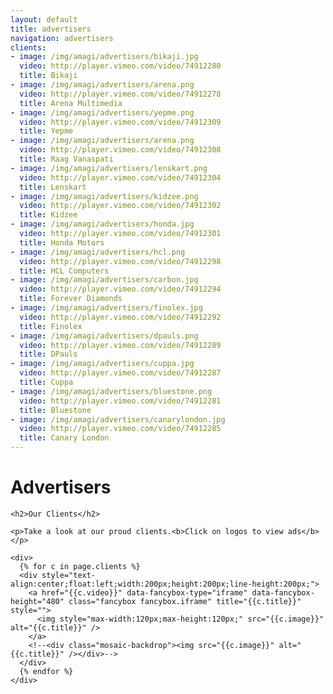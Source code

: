 ```yaml
---
layout: default
title: advertisers
navigation: advertisers
clients:
- image: /img/amagi/advertisers/bikaji.jpg
  video: http://player.vimeo.com/video/74912280
  title: Bikaji
- image: /img/amagi/advertisers/arena.png
  video: http://player.vimeo.com/video/74912278
  title: Arena Multimedia
- image: /img/amagi/advertisers/yepme.png
  video: http://player.vimeo.com/video/74912309
  title: Yepme
- image: /img/amagi/advertisers/arena.png
  video: http://player.vimeo.com/video/74912308
  title: Raag Vanaspati
- image: /img/amagi/advertisers/lenskart.png
  video: http://player.vimeo.com/video/74912304
  title: Lenskart
- image: /img/amagi/advertisers/kidzee.png
  video: http://player.vimeo.com/video/74912302
  title: Kidzee
- image: /img/amagi/advertisers/honda.jpg
  video: http://player.vimeo.com/video/74912301
  title: Honda Motors
- image: /img/amagi/advertisers/hcl.png
  video: http://player.vimeo.com/video/74912298
  title: HCL Computers
- image: /img/amagi/advertisers/carbon.jpg
  video: http://player.vimeo.com/video/74912294
  title: Forever Diamonds
- image: /img/amagi/advertisers/finolex.jpg
  video: http://player.vimeo.com/video/74912292
  title: Finolex
- image: /img/amagi/advertisers/dpauls.png
  video: http://player.vimeo.com/video/74912289
  title: DPauls
- image: /img/amagi/advertisers/cuppa.jpg
  video: http://player.vimeo.com/video/74912287
  title: Cuppa
- image: /img/amagi/advertisers/bluestone.png
  video: http://player.vimeo.com/video/74912281
  title: Bluestone
- image: /img/amagi/advertisers/canarylondon.jpg
  video: http://player.vimeo.com/video/74912285
  title: Canary London
---
```

<div class="main-content">
  <div class="clearfix">
    <h1>Advertisers</h1>

    <h2>Our Clients</h2>

    <p>Take a look at our proud clients.<b>Click on logos to view ads</b> </p>

    <div>
      {% for c in page.clients %}
      <div style="text-align:center;float:left;width:200px;height:200px;line-height:200px;">
        <a href="{{c.video}}" data-fancybox-type="iframe" data-fancybox-height="480" class="fancybox fancybox.iframe" title="{{c.title}}" style="">
          <img style="max-width:120px;max-height:120px;" src="{{c.image}}" alt="{{c.title}}" />
        </a>
        <!--<div class="mosaic-backdrop"><img src="{{c.image}}" alt="{{c.title}}" /></div>-->
      </div>
      {% endfor %}
    </div>


  </div>
</div>


